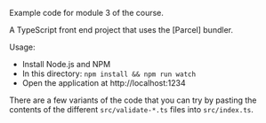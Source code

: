 Example code for module 3 of the course.

A TypeScript front end project that uses the [Parcel] bundler.

Usage:

- Install Node.js and NPM
- In this directory: `npm install && npm run watch`
- Open the application at http://localhost:1234 

There are a few variants of the code that you can try by pasting the contents of the different `src/validate-*.ts` files into `src/index.ts`.